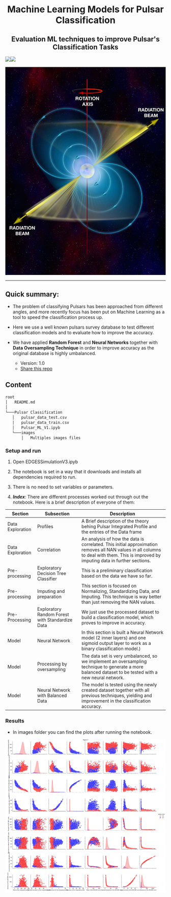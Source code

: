 <h1 align="center">Machine Learning Models for Pulsar Classification</h1>
<h2 align="center">Evaluation ML techniques to improve Pulsar's Classification Tasks</h2>

<img src="https://img.shields.io/badge/v1-mcmc-green" ><img src="https://img.shields.io/badge/python-3-yellowgreen" >


![Scheme](images/Pulsar_ML_V1.jpeg)

---




## Quick summary: ##

* The problem of classifying Pulsars has been approached from different angles, and more recently focus has been put on Machine Learning as a tool to speed the classification process up.

* Here we use a well known pulsars survey database to test different classification models and to evaluate how to improve the accuracy.

* We have applied **Random Forest** and **Neural Networks** together with **Data Oversampling Technique** in order to improve accuracy as the original database is highly umbalanced.


    - Version: 1.0
   -   [Share this repo](https://github.com/Jorgecardenas1/pulsar_classification_machine_learning)

## Content ##
```
root
│   README.md
│       
└───Pulsar Classification
   │   pulsar_data_test.csv
   |   pulsar_data_train.csv
   │   Pulsar_ML_V1.ipyb
   └───images
       │   Multiples images files
```

### Setup and run ###
1. Open EDGESSimulationV3.ipyb
2. The notebook is set in a way that it downloads and installs all dependencies required to run.

3. There is no need to set variables or parameters. 

4. ***Index***:
There are different processes worked out through out the notebook. Here is a brief description of everyone of them:


| Section          | Subsection                                      | Description                                                                                                                                                                           |
|------------------|-------------------------------------------------|---------------------------------------------------------------------------------------------------------------------------------------------------------------------------------------|
| Data Exploration | Profiles                                        | A Brief description of the theory behing Pulsar Integrated Profile and the entries of the Data frame                                                                                  |
| Data Exploration | Correlation                                     | An analysis of how the data is correlated. This initial approximation removes all NAN values in all columns to deal with them. This is improved by imputing data in further sections. |
| Pre-processing   | Exploratory Decision Tree Classifier            | This is a preliminary classification based on the data we have so far.                                                                                                                |
| Pre-processing   | Imputing and preparation                        | This section is focused on Normalizing, Standardizing Data, and Imputing. This technique is way better than just removing the NAN values.                                             |
| Pre-Processing   | Exploratory Random Forest with Standardize Data | We just use the processed dataset to build a classification model, which proves to improve in accuracy.                                                                               |
| Model            | Neural Network                                  | In this section is built a Neural Network model (2 inner layers) and one sigmoid output layer to work as a binary classification model.)                                              |
| Model            | Processing by oversampling                      | The data set is very umbalanced, so we implement an oversampling technique to generate a more balanced dataset to be tested with a new neural network.                                |
| Model            | Neural Network with Balanced Data               | The model is tested using the newly created dataset together with all previous techniques, yielding and improvement in the classification accuracy.                                   |

### Results ###

* In images folder you can find the plots after running the notebook.


![Scheme](images/pairplot_umblanaced.png)